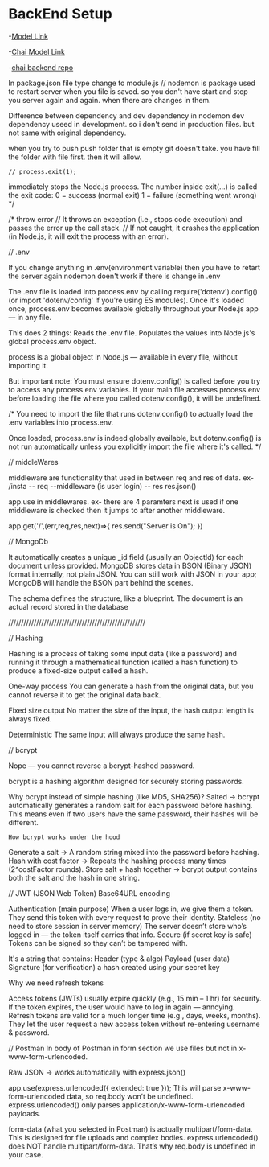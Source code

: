 # BackEnd Setup

-[Model Link](https://app.eraser.io/workspace/LG1ut6DdwqHkSSxlzP1Q)

-[Chai Model Link](https://app.eraser.io/workspace/YtPqZ1VogxGy1jzIDkzj) 

-[chai backend repo](https://github.com/hiteshchoudhary/chai-backend)




In package.json file type change to module.js
// nodemon is package used to restart server when you file is saved. so you don't have start and 
stop you server again and again. when there are changes in them.

Difference between dependency and dev dependency in nodemon
dev dependency useed in development. so i don't send in production files. but not same with 
original dependency.

when you try to push push folder that is empty git doesn't take. you have fill the folder with file first. then it will allow.

    // process.exit(1);

  immediately stops the Node.js process.
  The number inside exit(...) is called the exit code:
  0 = success (normal exit)
  1 = failure (something went wrong)
*/



/*                                throw error
// It throws an exception (i.e., stops code execution) and passes the error up the call stack.
// If not caught, it crashes the application (in Node.js, it will exit the process with an error).



//                                  .env

If you change anything in .env(environment variable) then you have to retart the server again
nodemon doen't work if there is change in .env

The .env file is loaded into process.env by calling require('dotenv').config() (or import 'dotenv/config' if you're using ES modules).
Once it's loaded once, process.env becomes available globally throughout your Node.js app — in any file.

This does 2 things:
Reads the .env file.
Populates the values into Node.js's global process.env object.

process is a global object in Node.js — available in every file, without importing it.

  But important note:
You must ensure dotenv.config() is called before you try to access any process.env variables.
If your main file accesses process.env before loading the file where you called dotenv.config(), it will be undefined.

  /*
  You need to import the file that runs dotenv.config() to actually load the .env variables into
  process.env.

  Once loaded, process.env is indeed globally available, but dotenv.config() is not run 
  automatically unless you explicitly import the file where it's called.
  */



//                                  middleWares

middleware are functionality that used in between req and res of data.
ex- /insta   -- req   --middleware  (is user login)     -- res res.json()

app.use in middlewares. 
ex-  there are 4 paramters next is used if one middleware is checked then it jumps to after another 
middleware.

app.get('/',(err,req,res,next)=>{
  res.send("Server is On");
})


//                                MongoDb

It automatically creates a unique _id field (usually an ObjectId) for each document unless provided.
MongoDB stores data in BSON (Binary JSON) format internally, not plain JSON.
You can still work with JSON in your app; MongoDB will handle the BSON part behind the scenes.

The schema defines the structure, like a blueprint.
The document is an actual record stored in the database


//////////////////////////////////////////////////////

//                                        Hashing

Hashing is a process of taking some input data (like a password) and running it through a mathematical function (called a hash function) to produce a fixed-size output called a hash.

One-way process
You can generate a hash from the original data, but you cannot reverse it to get the original data back.

Fixed size output
No matter the size of the input, the hash output length is always fixed.

Deterministic
The same input will always produce the same hash.


  //                                          bcrypt

  Nope — you cannot reverse a bcrypt-hashed password.

bcrypt is a hashing algorithm designed for securely storing passwords.

Why bcrypt instead of simple hashing (like MD5, SHA256)?
Salted → bcrypt automatically generates a random salt for each password before hashing. This means even if two users have the same password, their hashes will be different.

    How bcrypt works under the hood
Generate a salt → A random string mixed into the password before hashing.
Hash with cost factor → Repeats the hashing process many times (2^costFactor rounds).
Store salt + hash together → bcrypt output contains both the salt and the hash in one string.




//  JWT (JSON Web Token)  Base64URL encoding

Authentication (main purpose)
  When a user logs in, we give them a token.
  They send this token with every request to prove their identity.
Stateless (no need to store session in server memory)
  The server doesn’t store who’s logged in — the token itself carries that info.
Secure (if secret key is safe)
  Tokens can be signed so they can’t be tampered with.


It's a string that contains:
Header (type & algo)
Payload (user data)
Signature (for verification) a hash created using your secret key


Why we need refresh tokens

  Access tokens (JWTs) usually expire quickly (e.g., 15 min – 1 hr) for security.
  If the token expires, the user would have to log in again — annoying.
  Refresh tokens are valid for a much longer time (e.g., days, weeks, months).
  They let the user request a new access token without re-entering username & password.



//                              Postman
In body of Postman in form section we use files but not in x-www-form-urlencoded.

Raw JSON → works automatically with express.json()


app.use(express.urlencoded({ extended: true }));
This will parse x-www-form-urlencoded data, so req.body won’t be undefined.
express.urlencoded() only parses application/x-www-form-urlencoded payloads.

form-data (what you selected in Postman) is actually multipart/form-data.
This is designed for file uploads and complex bodies. express.urlencoded() does NOT handle multipart/form-data.
That’s why req.body is undefined in your case.